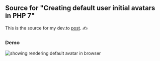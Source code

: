 ## Source for "Creating default user initial avatars in PHP 7"

This is the source for my dev.to [post]. ✍️

### Demo

![showing rendering default avatar in browser](https://i.gyazo.com/bc91bfc66651fb64ff1679c07aebc9c0.gif)

[post]: https://dev.to/thinkverse/creating-default-user-initial-avatars-in-php-7-1gf1
